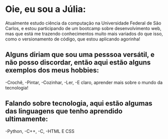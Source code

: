 # Oie, eu sou a Júlia:
  Atualmente estudo ciência da computação na Universidade Federal de São Carlos, e estou participando de um bootcamp sobre desenvolvimento web, mas que está me trazendo conhecimentos muito mais variados do que isso, como o versionamento de código, que estou aplicando agorinha!
## Alguns diriam que sou uma pesssoa versátil, e não posso discordar, então aqui estão alguns exemplos dos meus hobbies:
-Crochê,
-Pintar,
-Cozinhar,
-Ler,
-E claro, aprender mais sobre o mundo da tecnologia!
## Falando sobre tecnologia, aqui estão algumas das linguagens que tenho aprendido ultimamente:
-Python,
-C++,
-C,
-HTML E CSS
